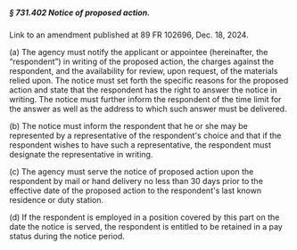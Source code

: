 ##### § 731.402 Notice of proposed action. #####

Link to an amendment published at 89 FR 102696, Dec. 18, 2024.

(a) The agency must notify the applicant or appointee (hereinafter, the “respondent”) in writing of the proposed action, the charges against the respondent, and the availability for review, upon request, of the materials relied upon. The notice must set forth the specific reasons for the proposed action and state that the respondent has the right to answer the notice in writing. The notice must further inform the respondent of the time limit for the answer as well as the address to which such answer must be delivered.

(b) The notice must inform the respondent that he or she may be represented by a representative of the respondent's choice and that if the respondent wishes to have such a representative, the respondent must designate the representative in writing.

(c) The agency must serve the notice of proposed action upon the respondent by mail or hand delivery no less than 30 days prior to the effective date of the proposed action to the respondent's last known residence or duty station.

(d) If the respondent is employed in a position covered by this part on the date the notice is served, the respondent is entitled to be retained in a pay status during the notice period.